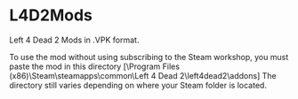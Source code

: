 # L4D2Mods

Left 4 Dead 2 Mods in .VPK format.


To use the mod without using subscribing to the Steam workshop, you must paste the mod in this directory [\Program Files (x86)\Steam\steamapps\common\Left 4 Dead 2\left4dead2\addons]
The directory still varies depending on where your Steam folder is located.
